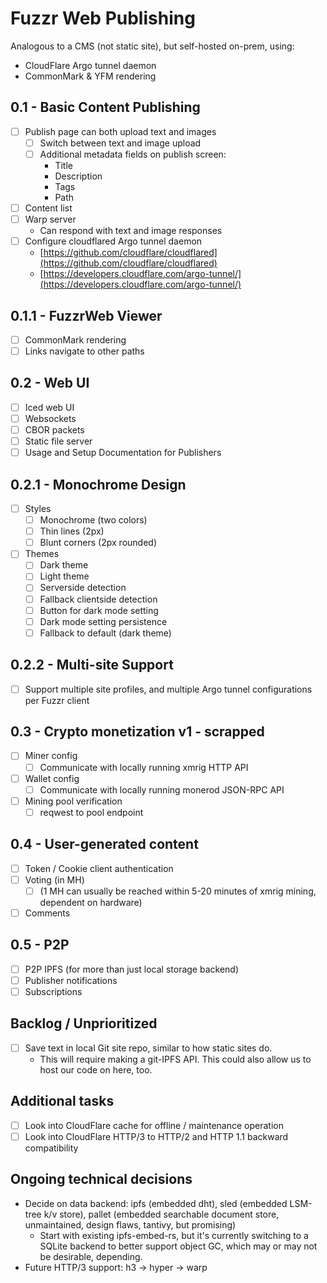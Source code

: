 # Fuzzr Web Publishing

Analogous to a CMS (not static site), but self-hosted on-prem, using:

- CloudFlare Argo tunnel daemon
- CommonMark & YFM rendering

## 0.1 - Basic Content Publishing

- [ ] Publish page can both upload text and images
    - [ ] Switch between text and image upload
    - [ ] Additional metadata fields on publish screen:
        - Title
        - Description
        - Tags
        - Path
- [ ] Content list
- [ ] Warp server
    - Can respond with text and image responses
- [ ] Configure cloudflared Argo tunnel daemon
    - [https://github.com/cloudflare/cloudflared](https://github.com/cloudflare/cloudflared)
    - [https://developers.cloudflare.com/argo-tunnel/](https://developers.cloudflare.com/argo-tunnel/)

## 0.1.1 - FuzzrWeb Viewer

- [ ] CommonMark rendering
- [ ] Links navigate to other paths

## 0.2 - Web UI

- [ ] Iced web UI
- [ ] Websockets
- [ ] CBOR packets
- [ ] Static file server
- [ ] Usage and Setup Documentation for Publishers

## 0.2.1 - Monochrome Design

- [ ] Styles
    - [ ] Monochrome (two colors)
    - [ ] Thin lines (2px)
    - [ ] Blunt corners (2px rounded)
- [ ] Themes
    - [ ] Dark theme
    - [ ] Light theme
    - [ ] Serverside detection
    - [ ] Fallback clientside detection
    - [ ] Button for dark mode setting
    - [ ] Dark mode setting persistence
    - [ ] Fallback to default (dark theme)

## 0.2.2 - Multi-site Support

- [ ] Support multiple site profiles, and multiple Argo tunnel configurations per Fuzzr client

## 0.3 - Crypto monetization v1 - scrapped

- [ ] Miner config
    - [ ] Communicate with locally running xmrig HTTP API
- [ ] Wallet config
    - [ ] Communicate with locally running monerod JSON-RPC API
- [ ] Mining pool verification
    - [ ] reqwest to pool endpoint

## 0.4 - User-generated content

- [ ] Token / Cookie client authentication
- [ ] Voting (in MH)
    - [ ] (1 MH can usually be reached within 5-20 minutes of xmrig mining, dependent on hardware)
- [ ] Comments

## 0.5 - P2P

- [ ] P2P IPFS (for more than just local storage backend)
- [ ] Publisher notifications
- [ ] Subscriptions

## Backlog / Unprioritized

- [ ] Save text in local Git site repo, similar to how static sites do.
    - This will require making a git-IPFS API. This could also allow us to host our code on here, too.

## Additional tasks

- [ ] Look into CloudFlare cache for offline / maintenance operation
- [ ] Look into CloudFlare HTTP/3 to HTTP/2 and HTTP 1.1 backward compatibility

## Ongoing technical decisions

- Decide on data backend: ipfs (embedded dht), sled (embedded LSM-tree k/v store), pallet (embedded searchable document store, unmaintained, design flaws, tantivy, but promising)
    - Start with existing ipfs-embed-rs, but it's currently switching to a SQLite backend to better support object GC, which may or may not be desirable, depending.
- Future HTTP/3 support: h3 -> hyper -> warp
